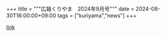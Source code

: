 +++
title = """広報くりやま　2024年9月号"""
date = 2024-08-30T16:00:00+09:00
tags = ["kuriyama","news"]
+++


[link](https://www.town.kuriyama.hokkaido.jp/site/koho/28572.html)
